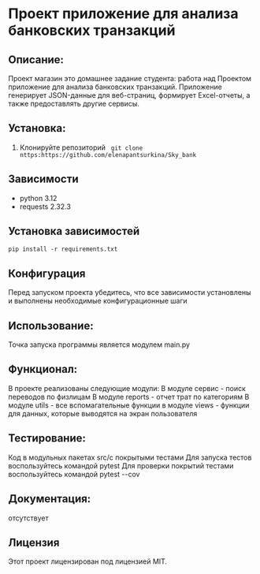 # Проект приложение для анализа банковских транзакций


## Описание:
Проект магазин это домашнее задание студента: работа над Проектом приложение для анализа банковских транзакций.
Приложение  генерирует JSON-данные для веб-страниц, формирует Excel-отчеты, 
а также предоставлять другие сервисы.


## Установка:
1. Клонируйте репозиторий 
``` git clone nttps:https://github.com/elenapantsurkina/Sky_bank```


## Зависимости
- python 3.12
- requests 2.32.3


## Установка зависимостей
```pip install -r requirements.txt```


## Конфигурация
Перед запуском проекта убедитесь, что все зависимости установлены и выполнены необходимые конфигурационные шаги


## Использование:
Точка запуска программы является модулем main.py


## Функционал:
В проекте реализованы следующие модули:
В модуле сервис - поиск переводов по физлицам
В модуле reports - отчет трат по категориям
В модуле utils - все вспомагательные функции
в модуле views - функции для данных, которые выводятся на экран пользователя


## Тестирование:
Код в модульных пакетах src/с покрытыми тестами Для запуска тестов воспользуйтесь командой pytest
Для проверки покрытий тестами воспользуйтесь командой pytest --cov

## Документация:
отсутствует


## Лицензия 
Этот проект лицензирован под лицензией MIT. 